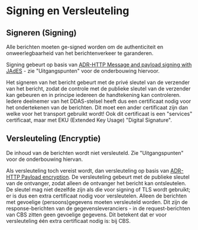 # Signing en Versleuteling


## Signeren (Signing)

Alle berichten moeten ge-signed worden om de authenticiteit en onweerlegbaarheid van het berichtenverkeer te garanderen.

Signing gebeurt op basis van [ADR-HTTP Message and payload signing with JAdES](https://geonovum.github.io/KP-APIs/API-strategie-modules/signing-jades/) - zie "Uitgangspunten" voor de onderbouwing hiervoor.

Het signeren van het bericht gebeurt met de privé sleutel van de verzender van het bericht, zodat de controle met de publieke sleutel van de verzender kan gebeuren en in principe iedereen de handtekening kan controleren. Iedere deelnemer van het DDAS-stelsel heeft dus een certificaat nodig voor het ondertekenen van de berichten. Dit moet een ander certificaat zijn dan welke voor het transport gebruikt wordt! Ook dit certificaat is een "services" certificaat, maar met EKU (Extended Key Usage) "Digital Signature".


## Versleuteling (Encryptie)

De inhoud van de berichten wordt niet versleuteld. Zie "Uitgangspunten" voor de onderbouwing hiervan.

Als versleuteling toch vereist wordt, dan versleuteling op basis van [ADR-HTTP Payload encryption](https://geonovum.github.io/KP-APIs/API-strategie-modules/encryption/).
De versleuteling gebeurt met de publieke sleutel van de ontvanger, zodat alleen de ontvanger het bericht kan ontsleutelen. De sleutel mag niet dezelfde zijn als die voor signing of TLS wordt gebruikt; er is dus een extra certificaat nodig voor versleutelen.
Alleen de berichten met gevoelige (persoons)gegevens moeten versleuteld worden. Dit zijn de response-berichten van de gegevensleveranciers - in de request-berichten van CBS zitten geen gevoelige gegevens. Dit betekent dat er voor versleuteling één extra certificaat nodig is: bij CBS.
